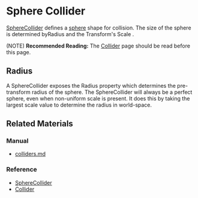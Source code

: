 # Sphere Collider
[SphereCollider](https://plasmaengine.github.io/PlasmaDocs/Plasma1/C++/code_reference/class_reference/spherecollider.md) defines a [sphere](https://en.wikipedia.org/wiki/Sphere ) shape for collision. The size of the sphere is determined byRadius  and the Transform's Scale .

(NOTE) **Recommended Reading:** The [Collider](https://plasmaengine.github.io/PlasmaDocs/Plasma1/Editor/physics/colliders.md) page should be read before this page.

## Radius
A SphereCollider exposes the Radius  property which determines the pre-transform radius of the sphere. The SphereCollider will always be a perfect sphere, even when non-uniform scale is present. It does this by taking the largest scale value to determine the radius in world-space.

## Related Materials
### Manual
- [colliders.md](https://plasmaengine.github.io/PlasmaDocs/Plasma1/Editor/physics/colliders.md)

### Reference
- [SphereCollider](https://plasmaengine.github.io/PlasmaDocs/Plasma1/C++/code_reference/class_reference/spherecollider.md)
- [Collider](https://plasmaengine.github.io/PlasmaDocs/Plasma1/C++/code_reference/class_reference/collider.md) 

 